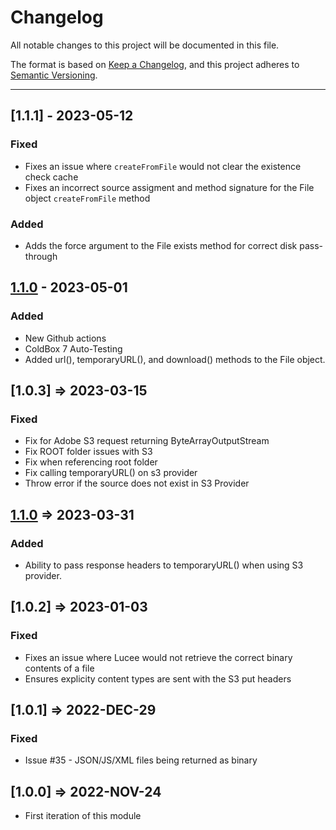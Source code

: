 # Changelog

All notable changes to this project will be documented in this file.

The format is based on [Keep a Changelog](https://keepachangelog.com/en/1.0.0/),
and this project adheres to [Semantic Versioning](https://semver.org/spec/v2.0.0.html).

* * *

## [1.1.1] - 2023-05-12
### Fixed
- Fixes an issue where `createFromFile` would not clear the existence check cache
- Fixes an incorrect source assigment and method signature for the File object `createFromFile` method

### Added
- Adds the force argument to the File exists method for correct disk pass-through

## [1.1.0] - 2023-05-01

### Added

- New Github actions
- ColdBox 7 Auto-Testing
- Added url(), temporaryURL(), and download() methods to the File object.

## [1.0.3] => 2023-03-15

### Fixed

- Fix for Adobe S3 request returning ByteArrayOutputStream
- Fix ROOT folder issues with S3
- Fix when referencing root folder
- Fix calling temporaryURL() on s3 provider
- Throw error if the source does not exist in S3 Provider

## [1.1.0] => 2023-03-31

### Added

- Ability to pass response headers to temporaryURL() when using S3 provider.

## [1.0.2] => 2023-01-03

### Fixed

- Fixes an issue where Lucee would not retrieve the correct binary contents of a file
- Ensures explicity content types are sent with the S3 put headers

## [1.0.1] => 2022-DEC-29

### Fixed

- Issue #35 - JSON/JS/XML files being returned as binary

## [1.0.0] => 2022-NOV-24

- First iteration of this module

[Unreleased]: https://github.com/coldbox-modules/cbfs/compare/v1.1.0...HEAD

[1.1.0]: https://github.com/coldbox-modules/cbfs/compare/f76a3372a803a53759c6f707e740b26aab71dcc3...v1.1.0
